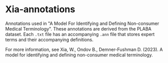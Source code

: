 # Xia-annotations
Annotations used in "A Model For Identifying and Defining Non-consumer Medical Terminology". These annotations are derived from the PLABA dataset. Each `.txt` file has an accompanying
`.ann` file that stores expert terms and their accompanying definitions.

For more information, see Xia, W., Ondov B., Demner-Fushman D. (2023). A model for identifying and defining non-consumer medical terminology.

